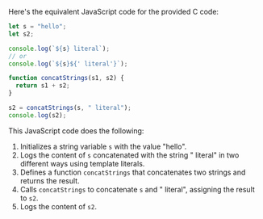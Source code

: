  Here's the equivalent JavaScript code for the provided C code:

```javascript
let s = "hello";
let s2;

console.log(`${s} literal`);
// or
console.log(`${s}${' literal'}`);

function concatStrings(s1, s2) {
  return s1 + s2;
}

s2 = concatStrings(s, " literal");
console.log(s2);
```

This JavaScript code does the following:
1. Initializes a string variable `s` with the value "hello".
2. Logs the content of `s` concatenated with the string " literal" in two different ways using template literals.
3. Defines a function `concatStrings` that concatenates two strings and returns the result.
4. Calls `concatStrings` to concatenate `s` and " literal", assigning the result to `s2`.
5. Logs the content of `s2`.
